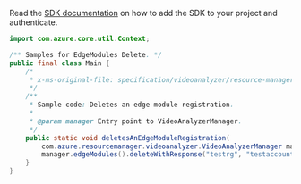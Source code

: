 Read the [SDK documentation](https://github.com/Azure/azure-sdk-for-java/blob/azure-resourcemanager-videoanalyzer_1.0.0-beta.3/sdk/videoanalyzer/azure-resourcemanager-videoanalyzer/README.md) on how to add the SDK to your project and authenticate.

```java
import com.azure.core.util.Context;

/** Samples for EdgeModules Delete. */
public final class Main {
    /*
     * x-ms-original-file: specification/videoanalyzer/resource-manager/Microsoft.Media/preview/2021-11-01-preview/examples/edge-modules-delete.json
     */
    /**
     * Sample code: Deletes an edge module registration.
     *
     * @param manager Entry point to VideoAnalyzerManager.
     */
    public static void deletesAnEdgeModuleRegistration(
        com.azure.resourcemanager.videoanalyzer.VideoAnalyzerManager manager) {
        manager.edgeModules().deleteWithResponse("testrg", "testaccount2", "edgeModule1", Context.NONE);
    }
}
```
